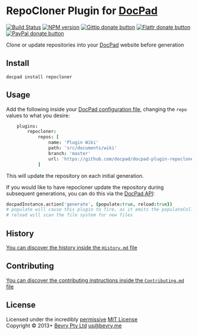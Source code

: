# RepoCloner Plugin for [DocPad](http://docpad.org)

[![Build Status](https://secure.travis-ci.org/docpad/docpad-plugin-repocloner.png?branch=master)](http://travis-ci.org/docpad/docpad-plugin-repocloner "Check this project's build status on TravisCI")
[![NPM version](https://badge.fury.io/js/docpad-plugin-repocloner.png)](https://npmjs.org/package/docpad-plugin-repocloner "View this project on NPM")
[![Gittip donate button](http://badgr.co/gittip/docpad.png)](https://www.gittip.com/docpad/ "Donate weekly to this project using Gittip")
[![Flattr donate button](https://raw.github.com/balupton/flattr-buttons/master/badge-89x18.gif)](http://flattr.com/thing/344188/balupton-on-Flattr "Donate monthly to this project using Flattr")
[![PayPal donate button](https://www.paypalobjects.com/en_AU/i/btn/btn_donate_SM.gif)](https://www.paypal.com/cgi-bin/webscr?cmd=_s-xclick&hosted_button_id=QB8GQPZAH84N6 "Donate once-off to this project using Paypal")

Clone or update repositories into your [DocPad](http://docpad.org) website before generation


## Install

```
docpad install repocloner
```



## Usage

Add the following inside your [DocPad configuration file](http://docpad.org/docs/config), changing the `repo` values to what you desire:

``` coffee
	plugins:
		repocloner:
			repos: [
				name: 'Plugin Wiki'
				path: 'src/documents/wiki'
				branch: 'master'
				url: 'https://github.com/docpad/docpad-plugin-repocloner.wiki.git'
			]
```

This will update the repository on each initial generation.

If you would like to have repocloner update the repository during subsequent generations, you can do this via the [DocPad API](http://docpad.org/docs/api):

``` coffee
docpadInstance.action('generate', {populate:true, reload:true})
# populate will cause this plugin to fire, as it emits the populateCollections events
# reload will scan the file system for new files
```



## History
[You can discover the history inside the `History.md` file](https://github.com/bevry/docpad-plugin-repocloner/blob/master/History.md#files)


## Contributing
[You can discover the contributing instructions inside the `Contributing.md` file](https://github.com/bevry/docpad-plugin-repocloner/blob/master/Contributing.md#files)


## License
Licensed under the incredibly [permissive](http://en.wikipedia.org/wiki/Permissive_free_software_licence) [MIT License](http://creativecommons.org/licenses/MIT/)
<br/>Copyright &copy; 2013+ [Bevry Pty Ltd](http://bevry.me) <us@bevry.me>
